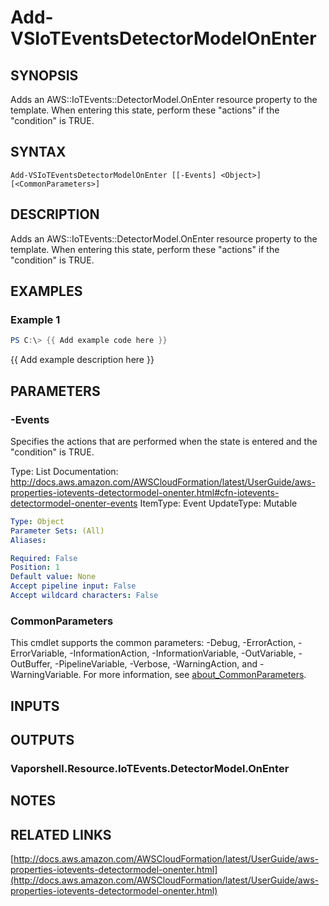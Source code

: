 # Add-VSIoTEventsDetectorModelOnEnter

## SYNOPSIS
Adds an AWS::IoTEvents::DetectorModel.OnEnter resource property to the template.
When entering this state, perform these "actions" if the "condition" is TRUE.

## SYNTAX

```
Add-VSIoTEventsDetectorModelOnEnter [[-Events] <Object>] [<CommonParameters>]
```

## DESCRIPTION
Adds an AWS::IoTEvents::DetectorModel.OnEnter resource property to the template.
When entering this state, perform these "actions" if the "condition" is TRUE.

## EXAMPLES

### Example 1
```powershell
PS C:\> {{ Add example code here }}
```

{{ Add example description here }}

## PARAMETERS

### -Events
Specifies the actions that are performed when the state is entered and the "condition" is TRUE.

Type: List
Documentation: http://docs.aws.amazon.com/AWSCloudFormation/latest/UserGuide/aws-properties-iotevents-detectormodel-onenter.html#cfn-iotevents-detectormodel-onenter-events
ItemType: Event
UpdateType: Mutable

```yaml
Type: Object
Parameter Sets: (All)
Aliases:

Required: False
Position: 1
Default value: None
Accept pipeline input: False
Accept wildcard characters: False
```

### CommonParameters
This cmdlet supports the common parameters: -Debug, -ErrorAction, -ErrorVariable, -InformationAction, -InformationVariable, -OutVariable, -OutBuffer, -PipelineVariable, -Verbose, -WarningAction, and -WarningVariable. For more information, see [about_CommonParameters](http://go.microsoft.com/fwlink/?LinkID=113216).

## INPUTS

## OUTPUTS

### Vaporshell.Resource.IoTEvents.DetectorModel.OnEnter
## NOTES

## RELATED LINKS

[http://docs.aws.amazon.com/AWSCloudFormation/latest/UserGuide/aws-properties-iotevents-detectormodel-onenter.html](http://docs.aws.amazon.com/AWSCloudFormation/latest/UserGuide/aws-properties-iotevents-detectormodel-onenter.html)

